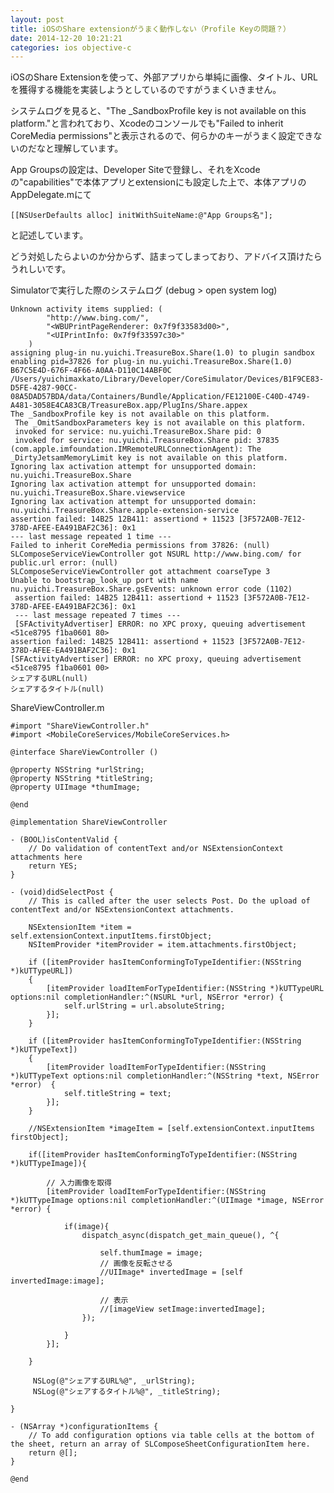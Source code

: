 ```yaml
---
layout: post
title: iOSのShare extensionがうまく動作しない（Profile Keyの問題？）
date: 2014-12-20 10:21:21
categories: ios objective-c
---
```

<!-- {% raw %} -->
<p>iOSのShare Extensionを使って、外部アプリから単純に画像、タイトル、URLを獲得する機能を実装しようとしているのですがうまくいきません。</p>

<p>システムログを見ると、"The _SandboxProfile key is not available on this platform."と言われており、Xcodeのコンソールでも"Failed to inherit CoreMedia permissions"と表示されるので、何らかのキーがうまく設定できないのだなと理解しています。</p>

<p>App Groupsの設定は、Developer Siteで登録し、それをXcodeの"capabilities"で本体アプリとextensionにも設定した上で、本体アプリのAppDelegate.mにて</p>

<pre><code>[[NSUserDefaults alloc] initWithSuiteName:@"App Groups名"];
</code></pre>

<p>と記述しています。</p>

<p>どう対処したらよいのか分からず、詰まってしまっており、アドバイス頂けたらうれしいです。</p>

<p>Simulatorで実行した際のシステムログ (debug > open system log)</p>

<pre><code>Unknown activity items supplied: (
        "http://www.bing.com/",
        "&lt;WBUPrintPageRenderer: 0x7f9f33583d00&gt;",
        "&lt;UIPrintInfo: 0x7f9f33597c30&gt;"
    )
assigning plug-in nu.yuichi.TreasureBox.Share(1.0) to plugin sandbox
enabling pid=37826 for plug-in nu.yuichi.TreasureBox.Share(1.0) B67C5E4D-676F-4F66-A0AA-D110C14ABF0C /Users/yuichimaxkato/Library/Developer/CoreSimulator/Devices/B1F9CE83-D5FE-4287-90CC-08A5DAD57BDA/data/Containers/Bundle/Application/FE12100E-C40D-4749-A481-3058E4CA83CB/TreasureBox.app/PlugIns/Share.appex
The _SandboxProfile key is not available on this platform.
 The _OmitSandboxParameters key is not available on this platform.
 invoked for service: nu.yuichi.TreasureBox.Share pid: 0
 invoked for service: nu.yuichi.TreasureBox.Share pid: 37835
(com.apple.imfoundation.IMRemoteURLConnectionAgent): The _DirtyJetsamMemoryLimit key is not available on this platform.
Ignoring lax activation attempt for unsupported domain: nu.yuichi.TreasureBox.Share
Ignoring lax activation attempt for unsupported domain: nu.yuichi.TreasureBox.Share.viewservice
Ignoring lax activation attempt for unsupported domain: nu.yuichi.TreasureBox.Share.apple-extension-service
assertion failed: 14B25 12B411: assertiond + 11523 [3F572A0B-7E12-378D-AFEE-EA491BAF2C36]: 0x1
--- last message repeated 1 time ---
Failed to inherit CoreMedia permissions from 37826: (null)
SLComposeServiceViewController got NSURL http://www.bing.com/ for public.url error: (null)
SLComposeServiceViewController got attachment coarseType 3
Unable to bootstrap_look_up port with name nu.yuichi.TreasureBox.Share.gsEvents: unknown error code (1102)
 assertion failed: 14B25 12B411: assertiond + 11523 [3F572A0B-7E12-378D-AFEE-EA491BAF2C36]: 0x1
 --- last message repeated 7 times ---
 [SFActivityAdvertiser] ERROR: no XPC proxy, queuing advertisement &lt;51ce8795 f1ba0601 80&gt;
assertion failed: 14B25 12B411: assertiond + 11523 [3F572A0B-7E12-378D-AFEE-EA491BAF2C36]: 0x1
[SFActivityAdvertiser] ERROR: no XPC proxy, queuing advertisement &lt;51ce8795 f1ba0601 00&gt;
シェアするURL(null)
シェアするタイトル(null)
</code></pre>

<p>ShareViewController.m</p>

<pre><code>#import "ShareViewController.h"
#import &lt;MobileCoreServices/MobileCoreServices.h&gt;

@interface ShareViewController ()

@property NSString *urlString;
@property NSString *titleString;
@property UIImage *thumImage;

@end

@implementation ShareViewController

- (BOOL)isContentValid {
    // Do validation of contentText and/or NSExtensionContext attachments here
    return YES;
}

- (void)didSelectPost {
    // This is called after the user selects Post. Do the upload of contentText and/or NSExtensionContext attachments.

    NSExtensionItem *item = self.extensionContext.inputItems.firstObject;
    NSItemProvider *itemProvider = item.attachments.firstObject;

    if ([itemProvider hasItemConformingToTypeIdentifier:(NSString *)kUTTypeURL])
    {
        [itemProvider loadItemForTypeIdentifier:(NSString *)kUTTypeURL options:nil completionHandler:^(NSURL *url, NSError *error) {
            self.urlString = url.absoluteString;
        }];
    }

    if ([itemProvider hasItemConformingToTypeIdentifier:(NSString *)kUTTypeText])
    {
        [itemProvider loadItemForTypeIdentifier:(NSString *)kUTTypeText options:nil completionHandler:^(NSString *text, NSError *error)  {
            self.titleString = text;
        }];
    }

    //NSExtensionItem *imageItem = [self.extensionContext.inputItems firstObject];

    if([itemProvider hasItemConformingToTypeIdentifier:(NSString *)kUTTypeImage]){

        // 入力画像を取得
        [itemProvider loadItemForTypeIdentifier:(NSString *)kUTTypeImage options:nil completionHandler:^(UIImage *image, NSError *error) {

            if(image){
                dispatch_async(dispatch_get_main_queue(), ^{

                    self.thumImage = image;
                    // 画像を反転させる
                    //UIImage* invertedImage = [self invertedImage:image];

                    // 表示
                    //[imageView setImage:invertedImage];
                });

            }
        }];

    }

     NSLog(@"シェアするURL%@", _urlString);
     NSLog(@"シェアするタイトル%@", _titleString);

}

- (NSArray *)configurationItems {
    // To add configuration options via table cells at the bottom of the sheet, return an array of SLComposeSheetConfigurationItem here.
    return @[];
}

@end
</code></pre>
<!-- {% endraw %} -->
